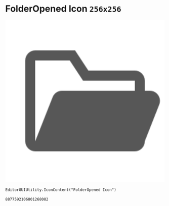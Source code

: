 # FolderOpened Icon `256x256`
<img src="/img/FolderOpened%20Icon.png" width=512 height=512>

``` CSharp
EditorGUIUtility.IconContent("FolderOpened Icon")
```
```
8877592106801268082
```

